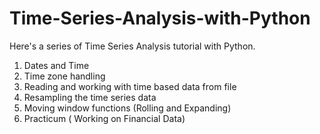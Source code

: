 # Time-Series-Analysis-with-Python
Here's a series of Time Series Analysis tutorial with Python.
1. Dates and Time 
2. Time zone handling
3. Reading and working with time based data from file
4. Resampling the time series data
5. Moving window functions (Rolling and Expanding)
6. Practicum ( Working on Financial Data)
